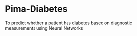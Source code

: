 # Pima-Diabetes
To predict whether a patient has diabetes based on diagnostic measurements using Neural Networks
